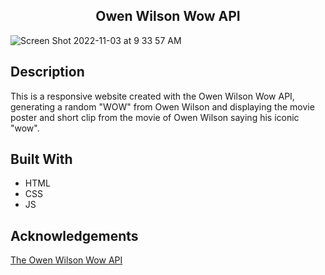 <h2 align="center"> Owen Wilson Wow API </h2>

![Screen Shot 2022-11-03 at 9 33 57 AM](https://user-images.githubusercontent.com/91632194/199734651-bc85f136-8862-4e3e-98e7-c674b82bd8b1.png)

## Description
This is a responsive website created with the Owen Wilson Wow API, generating a random "WOW" from Owen Wilson and displaying the movie poster and
short clip from the movie of Owen Wilson saying his iconic "wow". 

## Built With

- HTML
- CSS
- JS

## Acknowledgements 

[The Owen Wilson Wow API](https://owen-wilson-wow-api.herokuapp.com/)



